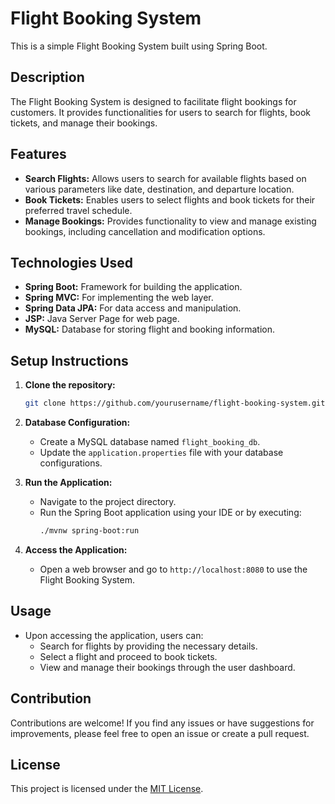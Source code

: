 # Flight Booking System

This is a simple Flight Booking System built using Spring Boot.

## Description

The Flight Booking System is designed to facilitate flight bookings for customers. It provides functionalities for users to search for flights, book tickets, and manage their bookings.

## Features

- **Search Flights:** Allows users to search for available flights based on various parameters like date, destination, and departure location.
- **Book Tickets:** Enables users to select flights and book tickets for their preferred travel schedule.
- **Manage Bookings:** Provides functionality to view and manage existing bookings, including cancellation and modification options.

## Technologies Used

- **Spring Boot:** Framework for building the application.
- **Spring MVC:** For implementing the web layer.
- **Spring Data JPA:** For data access and manipulation.
- **JSP:** Java Server Page for web page.
- **MySQL:** Database for storing flight and booking information.

## Setup Instructions

1. **Clone the repository:**
    ```bash
    git clone https://github.com/yourusername/flight-booking-system.git
    ```

2. **Database Configuration:**
    - Create a MySQL database named `flight_booking_db`.
    - Update the `application.properties` file with your database configurations.

3. **Run the Application:**
    - Navigate to the project directory.
    - Run the Spring Boot application using your IDE or by executing:
        ```bash
        ./mvnw spring-boot:run
        ```

4. **Access the Application:**
    - Open a web browser and go to `http://localhost:8080` to use the Flight Booking System.

## Usage

- Upon accessing the application, users can:
    - Search for flights by providing the necessary details.
    - Select a flight and proceed to book tickets.
    - View and manage their bookings through the user dashboard.

## Contribution

Contributions are welcome! If you find any issues or have suggestions for improvements, please feel free to open an issue or create a pull request.

## License

This project is licensed under the [MIT License](LICENSE).
